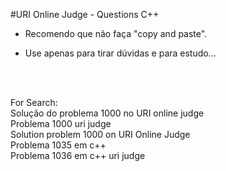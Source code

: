 #URI Online Judge - Questions C++

* Recomendo que não faça "copy and paste".
* Use apenas para tirar dúvidas e para estudo...

  
   </br>
    </br>


<div style=" ">
For Search: </br>
  Solução do problema 1000 no URI online judge </br>
  Problema 1000 uri judge </br>
  Solution problem 1000 on URI Online Judge </br>
  Problema 1035 em c++ </br>
  Problema 1036 em c++ uri judge </br>
</div>
